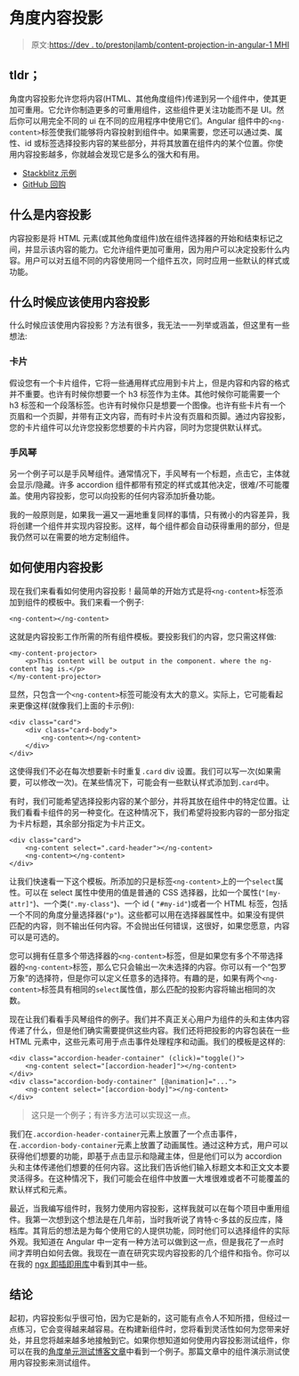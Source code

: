 # 角度内容投影

> 原文:[https://dev . to/prestonjlamb/content-projection-in-angular-1 MHI](https://dev.to/prestonjlamb/content-projection-in-angular-1mhi)

## tldr；

角度内容投影允许您将内容(HTML、其他角度组件)传递到另一个组件中，使其更加可重用。它允许你制造更多的可重用组件，这些组件更关注功能而不是 UI。然后你可以用完全不同的 ui 在不同的应用程序中使用它们。Angular 组件中的`<ng-content>`标签使我们能够将内容投射到组件中。如果需要，您还可以通过类、属性、id 或标签选择投影内容的某些部分，并将其放置在组件内的某个位置。你使用内容投影越多，你就越会发现它是多么的强大和有用。

*   [Stackblitz 示例](https://stackblitz.com/edit/pjlamb12-content-projection-demo)
*   [GitHub 回购](https://github.com/pjlamb12/pjlamb12-content-projection-demo)

## [](#what-is-content-projection)什么是内容投影

内容投影是将 HTML 元素(或其他角度组件)放在组件选择器的开始和结束标记之间，并显示该内容的能力。它允许组件更加可重用，因为用户可以决定投影什么内容。用户可以对五组不同的内容使用同一个组件五次，同时应用一些默认的样式或功能。

## [](#when-should-you-use-content-projection)什么时候应该使用内容投影

什么时候应该使用内容投影？方法有很多，我无法一一列举或涵盖，但这里有一些想法:

### [](#cards)卡片

假设您有一个卡片组件，它将一些通用样式应用到卡片上，但是内容和内容的格式并不重要。也许有时候你想要一个 h3 标签作为主体。其他时候你可能需要一个 h3 标签和一个段落标签。也许有时候你只是想要一个图像。也许有些卡片有一个页眉和一个页脚，并带有正文内容，而有时卡片没有页眉和页脚。通过内容投影，您的卡片组件可以允许您投影您想要的卡片内容，同时为您提供默认样式。

### [](#accordion)手风琴

另一个例子可以是手风琴组件。通常情况下，手风琴有一个标题，点击它，主体就会显示/隐藏。许多 accordion 组件都带有预定的样式或其他决定，很难/不可能覆盖。使用内容投影，您可以向投影的任何内容添加折叠功能。

我的一般原则是，如果我一遍又一遍地重复同样的事情，只有微小的内容差异，我将创建一个组件并实现内容投影。这样，每个组件都会自动获得重用的部分，但是我仍然可以在需要的地方定制组件。

## [](#how-to-use-content-projection)如何使用内容投影

现在我们来看看如何使用内容投影！最简单的开始方式是将`<ng-content>`标签添加到组件的模板中。我们来看一个例子:

```
<ng-content></ng-content> 
```

这就是内容投影工作所需的所有组件模板。要投影我们的内容，您只需这样做:

```
<my-content-projector>
    <p>This content will be output in the component. where the ng-content tag is.</p>
</my-content-projector> 
```

显然，只包含一个`<ng-content>`标签可能没有太大的意义。实际上，它可能看起来更像这样(就像我们上面的卡示例):

```
<div class="card">
    <div class="card-body">
        <ng-content></ng-content>
    </div>
</div> 
```

这使得我们不必在每次想要新卡时重复`.card` div 设置。我们可以写一次(如果需要，可以修改一次)。在某些情况下，可能会有一些默认样式添加到`.card`中。

有时，我们可能希望选择投影内容的某个部分，并将其放在组件中的特定位置。让我们看看卡组件的另一种变化。在这种情况下，我们希望将投影内容的一部分指定为卡片标题，其余部分指定为卡片正文。

```
<div class="card">
    <ng-content select=".card-header"></ng-content>
    <ng-content></ng-content>
</div> 
```

让我们快速看一下这个模板。所添加的只是标签`<ng-content>`上的一个`select`属性。可以在 select 属性中使用的值是普通的 CSS 选择器，比如一个属性(`"[my-attr]"`)、一个类(`".my-class"`)、一个 id ( `"#my-id"`)或者一个 HTML 标签，包括一个不同的角度分量选择器(`"p"`)。这些都可以用在选择器属性中。如果没有提供匹配的内容，则不输出任何内容。不会抛出任何错误，这很好，如果您愿意，内容可以是可选的。

您可以拥有任意多个带选择器的`<ng-content>`标签，但是如果您有多个不带选择器的`<ng-content>`标签，那么它只会输出一次未选择的内容。你可以有一个“包罗万象”的选择符，但是你可以定义任意多的选择符。有趣的是，如果有两个`<ng-content>`标签具有相同的`select`属性值，那么匹配的投影内容将输出相同的次数。

现在让我们看看手风琴组件的例子。我们并不真正关心用户为组件的头和主体内容传递了什么，但是他们确实需要提供这些内容。我们还将把投影的内容包装在一些 HTML 元素中，这些元素可用于点击事件处理程序和动画。我们的模板是这样的:

```
<div class="accordion-header-container" (click)="toggle()">
    <ng-content select="[accordion-header]"></ng-content>
</div>
<div class="accordion-body-container" [@animation]="...">
    <ng-content select="[accordion-body]"></ng-content>
</div> 
```

> 这只是一个例子；有许多方法可以实现这一点。

我们在`.accordion-header-container`元素上放置了一个点击事件，在`.accordion-body-container`元素上放置了动画属性。通过这种方式，用户可以获得他们想要的功能，即基于点击显示和隐藏主体，但是他们可以为 accordion 头和主体传递他们想要的任何内容。这比我们告诉他们输入标题文本和正文文本要灵活得多。在这种情况下，我们可能会在组件中放置一大堆很难或者不可能覆盖的默认样式和元素。

最近，当我编写组件时，我努力使用内容投影，这样我就可以在每个项目中重用组件。我第一次想到这个想法是在几年前，当时我听说了肯特·c·多兹的反应库，降档库。其背后的想法是为每个使用它的人提供功能，同时他们可以选择组件的实际外观。我知道在 Angular 中一定有一种方法可以做到这一点，但是我花了一点时间才弄明白如何去做。我现在一直在研究实现内容投影的几个组件和指令。你可以在我的 [ngx 即插即用库](http://github.com/pjlamb12/ngx-plug-n-play)中看到其中一些。

## [](#conclusion)结论

起初，内容投影似乎很可怕，因为它是新的，这可能有点令人不知所措，但经过一点练习，它会变得越来越容易。在构建新组件时，您将看到灵活性如何为您带来好处，并且您将越来越多地接触到它。如果你想知道如何使用内容投影测试组件，你可以在我的[角度单元测试博客文章](https://www.prestonlamb.com/blog/unit-testing-in-angular#testing-components)中看到一个例子。那篇文章中的组件演示测试使用内容投影来测试组件。